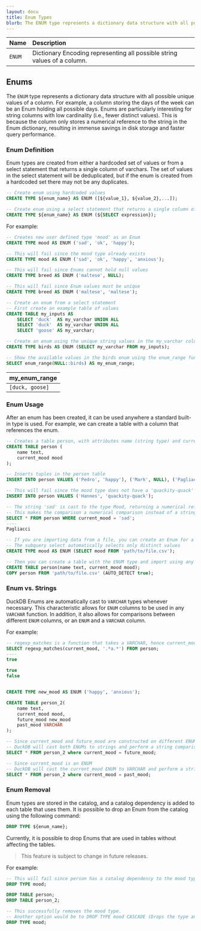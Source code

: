 ```yaml
---
layout: docu
title: Enum Types
blurb: The ENUM type represents a dictionary data structure with all possible unique values of a column.
---
```


<div class="narrow_table"></div>

| Name | Description |
|:--|:-----|
| `ENUM` | Dictionary Encoding representing all possible string values of a column. |

## Enums

The `ENUM` type represents a dictionary data structure with all possible unique values of a column. For example, a column storing the days of the week can be an Enum holding all possible days. Enums are particularly interesting for string columns with low cardinality (i.e., fewer distinct values). This is because the column only stores a numerical reference to the string in the Enum dictionary, resulting in immense savings in disk storage and faster query performance.


### Enum Definition

Enum types are created from either a hardcoded set of values or from a select statement that returns a single column of varchars. The set of values in the select statement will be deduplicated, but if the enum is created from a hardcoded set there may not be any duplicates.
```sql
-- Create enum using hardcoded values
CREATE TYPE ${enum_name} AS ENUM ([${value_1}, ${value_2},...]);

-- Create enum using a select statement that returns a single column of varchars
CREATE TYPE ${enum_name} AS ENUM (${SELECT expression});
```
For example:
```sql
-- Creates new user defined type 'mood' as an Enum
CREATE TYPE mood AS ENUM ('sad', 'ok', 'happy');

-- This will fail since the mood type already exists
CREATE TYPE mood AS ENUM ('sad', 'ok', 'happy', 'anxious');

-- This will fail since Enums cannot hold null values
CREATE TYPE breed AS ENUM ('maltese', NULL);

-- This will fail since Enum values must be unique
CREATE TYPE breed AS ENUM ('maltese', 'maltese');

-- Create an enum from a select statement
-- First create an example table of values
CREATE TABLE my_inputs AS 
    SELECT 'duck'  AS my_varchar UNION ALL
    SELECT 'duck'  AS my_varchar UNION ALL
    SELECT 'goose' AS my_varchar;

-- Create an enum using the unique string values in the my_varchar column
CREATE TYPE birds AS ENUM (SELECT my_varchar FROM my_inputs);

-- Show the available values in the birds enum using the enum_range function
SELECT enum_range(NULL::birds) AS my_enum_range;
```

<div class="narrow_table"></div>

|  my_enum_range  |
|-----------------|
| `[duck, goose]` |

### Enum Usage

After an enum has been created, it can be used anywhere a standard built-in type is used. For example, we can create a table with a column that references the enum.
```sql
-- Creates a table person, with attributes name (string type) and current_mood (mood type)
CREATE TABLE person (
    name text,
    current_mood mood
);

-- Inserts tuples in the person table
INSERT INTO person VALUES ('Pedro', 'happy'), ('Mark', NULL), ('Pagliacci', 'sad'), ('Mr. Mackey', 'ok');

-- This will fail since the mood type does not have a 'quackity-quack' value.
INSERT INTO person VALUES ('Hannes', 'quackity-quack');

-- The string 'sad' is cast to the type Mood, returning a numerical reference value.
-- This makes the comparison a numerical comparison instead of a string comparison.
SELECT * FROM person WHERE current_mood = 'sad';
----
Pagliacci

-- If you are importing data from a file, you can create an Enum for a VARCHAR column before importing
-- The subquery select automatically selects only distinct values
CREATE TYPE mood AS ENUM (SELECT mood FROM 'path/to/file.csv');

-- Then you can create a table with the ENUM type and import using any data import statement
CREATE TABLE person(name text, current_mood mood);
COPY person FROM 'path/to/file.csv' (AUTO_DETECT true);

```

### Enum vs. Strings

DuckDB Enums are automatically cast to `VARCHAR` types whenever necessary. This characteristic allows for `ENUM` columns to be used in any `VARCHAR` function. In addition, it also allows for comparisons between different `ENUM` columns, or an `ENUM` and a `VARCHAR` column.

For example:

```sql
-- regexp_matches is a function that takes a VARCHAR, hence current_mood is cast to VARCHAR
SELECT regexp_matches(current_mood, '.*a.*') FROM person;
----
true

true
false


CREATE TYPE new_mood AS ENUM ('happy', 'anxious');

CREATE TABLE person_2(
    name text,
    current_mood mood,
    future_mood new_mood
    past_mood VARCHAR
);

-- Since current_mood and future_mood are constructed on different ENUMs
-- DuckDB will cast both ENUMs to strings and perform a string comparison.
SELECT * FROM person_2 where current_mood = future_mood;

-- Since current_mood is an ENUM
-- DuckDB will cast the current_mood ENUM to VARCHAR and perform a string comparison
SELECT * FROM person_2 where current_mood = past_mood;
```

### Enum Removal

Enum types are stored in the catalog, and a catalog dependency is added to each table that uses them. It is possible to drop an Enum from the catalog using the following command:

```sql
DROP TYPE ${enum_name};
```

Currently, it is possible to drop Enums that are used in tables without affecting the tables.

> This feature is subject to change in future releases.
<!-- any dependent must be removed before dropping the enum, or the enum must be dropped with the additional `CASCADE` parameter.-->

For example:

```sql
-- This will fail since person has a catalog dependency to the mood type
DROP TYPE mood;

DROP TABLE person;
DROP TABLE person_2;

-- This successfully removes the mood type.
-- Another option would be to DROP TYPE mood CASCADE (Drops the type and its dependents)
DROP TYPE mood;
```
